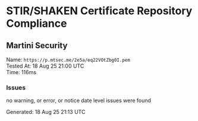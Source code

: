 # STIR/SHAKEN Certificate Repository Compliance

## Martini Security

Name: `https://p.mtsec.me/2e5a/eq22VOtZbg0I.pem`\
Tested At: 18 Aug 25 21:00 UTC\
Time: 116ms

### Issues

no warning, or error, or notice date level issues were found

Generated: 18 Aug 25 21:13 UTC